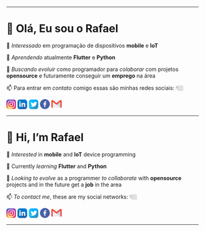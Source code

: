 
***

# 👋 Olá, Eu sou o **Rafael**


 👀 *Interessado* em programação de dispositivos **mobile** e **IoT**

 🌱 *Aprendendo* atualmente **Flutter** e **Python**

 💞️ *Buscando evoluir* como programador para *colaborar* com projetos 
 **opensource** e futuramente conseguir um **emprego** na área

 📫 Para entrar em *contato* comigo essas são minhas redes sociais: 👇🏼

<a href= "https://instagram.com/" title="Instagram"> <img src="instagram_icon.png" with="25" height="25" ></a>
<a href= "https://www.linkedin.com/" title="LinkeIn"> <img src="linkedin_icon.png" with="25" height="25" ></a>
<a href= "https://twitter.com/rafaxzx" title="Twitter"> <img src="twitter_icon.png" with="25" height="25" ></a>
<a href= "https://facebook.com/" title="Facebook"> <img src="facebook_icon.png" with="26" height="26" ></a>
<a href= "mailto:rafael.dev.mobile@gmail.com" title="Gmail"> <img src="gmail_icon.png" with="27" height="27" ></a>

***

# 👋 Hi, I’m **Rafael**

 👀 *Interested* in **mobile** and **IoT** device programming

 🌱 Currently *learning* **Flutter** and **Python**

 💞️ *Looking to evolve* as a programmer *to collaborate* with **opensource** projects and in the future get a **job** in the area

 📫 *To contact me*, these are my social networks: 👇🏼

 <a href= "https://instagram.com/" title="Instagram"> <img src="instagram_icon.png" with="25" height="25" ></a>
 <a href= "https://www.linkedin.com/" title="LinkeIn"> <img src="linkedin_icon.png" with="25" height="25" ></a>
 <a href= "https://twitter.com/rafaxzx" title="Twitter"> <img src="twitter_icon.png" with="25" height="25" ></a>
 <a href= "https://facebook.com/" title="Facebook"> <img src="facebook_icon.png" with="26" height="26" ></a>
 <a href= "mailto:rafael.dev.mobile@gmail.com" title="Gmail"> <img src="gmail_icon.png" with="27" height="27" ></a>

***

<!---
rafaxzx/rafaxzx is a ✨ special ✨ repository because its `README.md` (this file) appears on your GitHub profile.
You can click the Preview link to take a look at your changes.
--->
